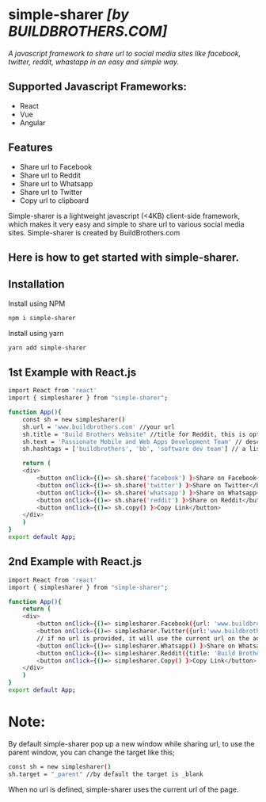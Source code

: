 # simple-sharer _[by BUILDBROTHERS.COM]_

_A javascript framework to share url to social media sites like facebook, twitter, reddit, whastapp in an easy and simple way._

## Supported Javascript Frameworks:

- React
- Vue
- Angular

## Features

- Share url to Facebook
- Share url to Reddit
- Share url to Whatsapp
- Share url to Twitter
- Copy url to clipboard

Simple-sharer is a lightweight javascript (<4KB) client-side framework, which makes it very easy and simple to share url to various social media sites.
Simple-sharer is created by BuildBrothers.com

## Here is how to get started with simple-sharer.

## Installation

Install using NPM

```sh
npm i simple-sharer
```

Install using yarn

```sh
yarn add simple-sharer
```

## 1st Example with React.js

```sh
import React from 'react'
import { simplesharer } from "simple-sharer";

function App(){
    const sh = new simplesharer()
    sh.url = 'www.buildbrothers.com' //your url
    sh.title = "Build Brothers Website" //title for Reddit, this is optional
    sh.text = 'Passionate Mobile and Web Apps Development Team' // description for twitter, not more than a hundred characters, optional.
    sh.hashtags = ['buildbrothers', 'bb', 'software dev team'] // a list of hashtags for twitter,also optional

    return (
    <div>
        <button onClick={()=> sh.share('facebook') }>Share on Facebook</button>
        <button onClick={()=> sh.share('twitter') }>Share on Twitter</button>
        <button onClick={()=> sh.share('whatsapp') }>Share on Whatsapp</button>
        <button onClick={()=> sh.share('reddit') }>Share on Reddit</button>
        <button onClick={()=> sh.copy() }>Copy Link</button>
    </div>
    )
}
export default App;
```

## 2nd Example with React.js

```sh
import React from 'react'
import { simplesharer } from "simple-sharer";

function App(){
    return (
    <div>
        <button onClick={()=> simplesharer.Facebook({url: 'www.buildbrothers.com'})}>Share on Facebook</button>
        <button onClick={()=> simplesharer.Twitter({url:'www.buildbrothers.com', text: 'Passionate Mobile and Web Apps  Development Team', hashtags: ['buildbrothers', 'bb', 'software dev team']}) }>Share on Twitter</button>
        // if no url is provided, it will use the current url on the address bar.
        <button onClick={()=> simplesharer.Whatsapp() }>Share on Whatsapp</button>
        <button onClick={()=> simplesharer.Reddit({title: 'Build Brothers Website'}) }>Share on Reddit</button>
        <button onClick={()=> simplesharer.Copy() }>Copy Link</button>
    </div>
    )
}
export default App;
```

# Note:

By default simple-sharer pop up a new window while sharing url, to use the parent window, you can change the target like this;

```sh
const sh = new simplesharer()
sh.target = "_parent" //by default the target is _blank
```

When no url is defined, simple-sharer uses the current url of the page.
